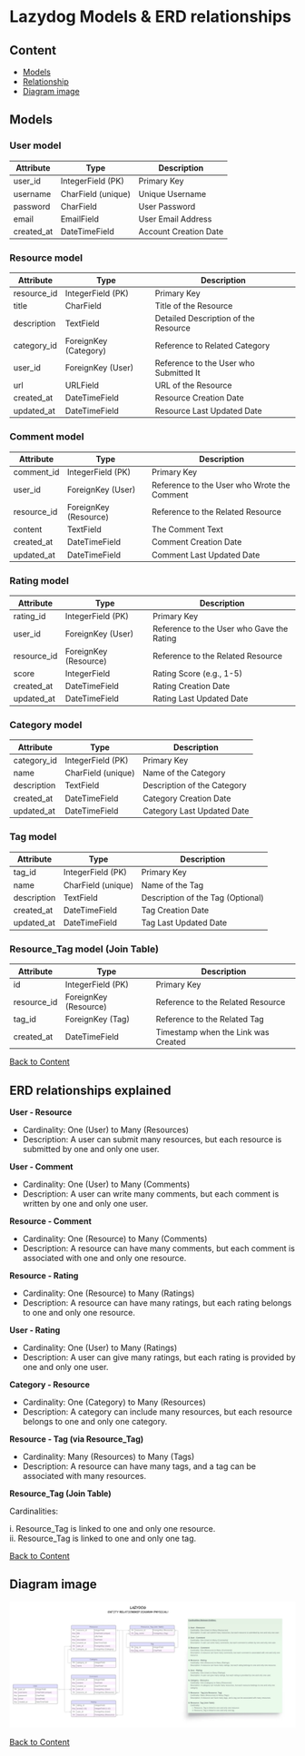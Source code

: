 <!-- markdownlint-disable MD033 MD036 -->
# Lazydog Models & ERD relationships

## Content

- [Models](#models)
- [Relationship](#erd-relationships-explained)
- [Diagram image](#diagram-image)

## Models

### User model

| Attribute   | Type                   | Description                                 |
|-------------|------------------------|---------------------------------------------|
| user_id     | IntegerField (PK)      | Primary Key                                 |
| username    | CharField (unique)     | Unique Username                             |
| password    | CharField              | User Password                               |
| email       | EmailField             | User Email Address                          |
| created_at  | DateTimeField          | Account Creation Date                       |

### Resource model

| Attribute    | Type                  | Description                                 |
|--------------|-----------------------|---------------------------------------------|
| resource_id  | IntegerField (PK)     | Primary Key                                 |
| title        | CharField             | Title of the Resource                       |
| description  | TextField             | Detailed Description of the Resource        |
| category_id  | ForeignKey (Category) | Reference to Related Category               |
| user_id      | ForeignKey (User)     | Reference to the User who Submitted It      |
| url          | URLField              | URL of the Resource                         |
| created_at   | DateTimeField         | Resource Creation Date                      |
| updated_at   | DateTimeField         | Resource Last Updated Date                  |

### Comment model

| Attribute    | Type                  | Description                                 |
|--------------|-----------------------|---------------------------------------------|
| comment_id   | IntegerField (PK)     | Primary Key                                 |
| user_id      | ForeignKey (User)     | Reference to the User who Wrote the Comment |
| resource_id  | ForeignKey (Resource) | Reference to the Related Resource           |
| content      | TextField             | The Comment Text                            |
| created_at   | DateTimeField         | Comment Creation Date                       |
| updated_at   | DateTimeField         | Comment Last Updated Date                   |

### Rating model

| Attribute    | Type                  | Description                                 |
|--------------|-----------------------|---------------------------------------------|
| rating_id    | IntegerField (PK)     | Primary Key                                 |
| user_id      | ForeignKey (User)     | Reference to the User who Gave the Rating   |
| resource_id  | ForeignKey (Resource) | Reference to the Related Resource           |
| score        | IntegerField          | Rating Score (e.g., 1-5)                    |
| created_at   | DateTimeField         | Rating Creation Date                        |
| updated_at   | DateTimeField         | Rating Last Updated Date                    |

### Category model

| Attribute    | Type                  | Description                                 |
|--------------|-----------------------|---------------------------------------------|
| category_id  | IntegerField (PK)     | Primary Key                                 |
| name         | CharField (unique)    | Name of the Category                        |
| description  | TextField             | Description of the Category                 |
| created_at   | DateTimeField         | Category Creation Date                      |
| updated_at   | DateTimeField         | Category Last Updated Date                  |

### Tag model

| Attribute    | Type                  | Description                                 |
|--------------|-----------------------|---------------------------------------------|
| tag_id       | IntegerField (PK)     | Primary Key                                 |
| name         | CharField (unique)    | Name of the Tag                             |
| description  | TextField             | Description of the Tag (Optional)           |
| created_at   | DateTimeField         | Tag Creation Date                           |
| updated_at   | DateTimeField         | Tag Last Updated Date                       |

### Resource_Tag model (Join Table)

| Attribute    | Type                  | Description                                 |
|--------------|-----------------------|---------------------------------------------|
| id           | IntegerField (PK)     | Primary Key                                 |
| resource_id  | ForeignKey (Resource) | Reference to the Related Resource           |
| tag_id       | ForeignKey (Tag)      | Reference to the Related Tag                |
| created_at   | DateTimeField         | Timestamp when the Link was Created         |

[Back to Content](#content)

## ERD relationships explained

**User - Resource**

- Cardinality: One (User) to Many (Resources)
- Description: A user can submit many resources, but each resource is submitted by one and only one user.

**User - Comment**

- Cardinality: One (User) to Many (Comments)
- Description: A user can write many comments, but each comment is written by one and only one user.

**Resource - Comment**

- Cardinality: One (Resource) to Many (Comments)
- Description: A resource can have many comments, but each comment is associated with one and only one resource.

**Resource - Rating**

- Cardinality: One (Resource) to Many (Ratings)
- Description: A resource can have many ratings, but each rating belongs to one and only one resource.

**User - Rating**

- Cardinality: One (User) to Many (Ratings)
- Description: A user can give many ratings, but each rating is provided by one and only one user.

**Category - Resource**

- Cardinality: One (Category) to Many (Resources)
- Description: A category can include many resources, but each resource belongs to one and only one category.

**Resource - Tag (via Resource_Tag)**

- Cardinality: Many (Resources) to Many (Tags)
- Description: A resource can have many tags, and a tag can be associated with many resources.

**Resource_Tag (Join Table)**

Cardinalities:

i. Resource_Tag is linked to one and only one resource.<br>
ii. Resource_Tag is linked to one and only one tag.

[Back to Content](#content)

## Diagram image

![x](/documentation/design/erd/erd.webp)

[Back to Content](#content)

<!-- markdownlint-enable MD033 MD036 -->